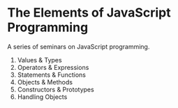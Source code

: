 The Elements of JavaScript Programming
======================================

A series of seminars on JavaScript programming.

1.  Values & Types
2.  Operators & Expressions
3.  Statements & Functions
4.  Objects & Methods
5.  Constructors & Prototypes
6.  Handling Objects
